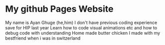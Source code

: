 # My github Pages Website
My name is Ayan Ghuge (he,him)
I don't have previous coding experience save for HIP last year
Learn how to code visual animations etc and how to debug code with understanding
Home made butter chicken I made with my bestfriend when i was in switzerland
